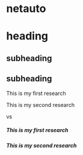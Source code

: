 # netauto

heading
=======

subheading
---

## subheading

This is my first research

This is my second research

vs 

##### This is my first research

##### This is my second research

